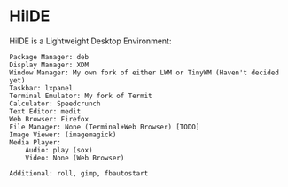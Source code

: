 # HilDE
HilDE is a Lightweight Desktop Environment:

	Package Manager: deb
	Display Manager: XDM
	Window Manager: My own fork of either LWM or TinyWM (Haven't decided yet)
	Taskbar: lxpanel
	Terminal Emulator: My fork of Termit
	Calculator: Speedcrunch
	Text Editor: medit
	Web Browser: Firefox
	File Manager: None (Terminal+Web Browser) [TODO]
	Image Viewer: (imagemagick)
	Media Player:
		Audio: play (sox)
		Video: None (Web Browser)

	Additional: roll, gimp, fbautostart
